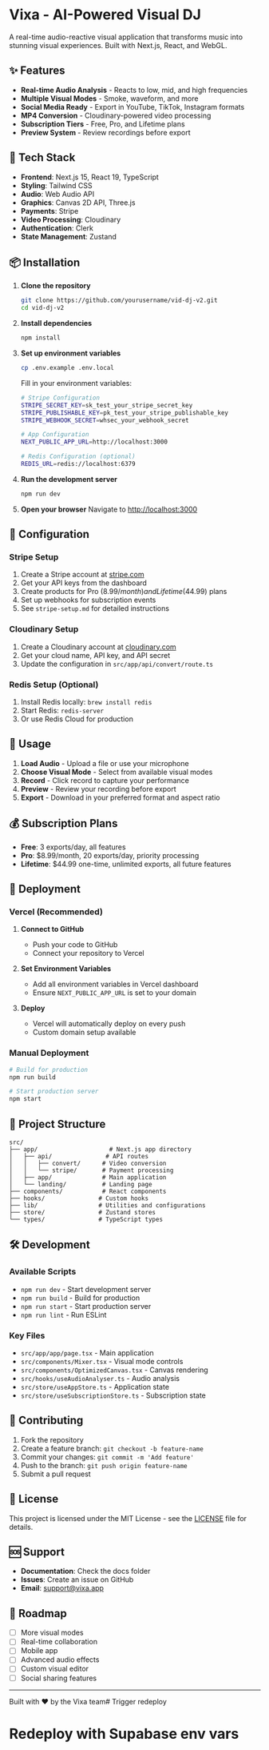 # Vixa - AI-Powered Visual DJ

A real-time audio-reactive visual application that transforms music into stunning visual experiences. Built with Next.js, React, and WebGL.

## ✨ Features

- **Real-time Audio Analysis** - Reacts to low, mid, and high frequencies
- **Multiple Visual Modes** - Smoke, waveform, and more
- **Social Media Ready** - Export in YouTube, TikTok, Instagram formats
- **MP4 Conversion** - Cloudinary-powered video processing
- **Subscription Tiers** - Free, Pro, and Lifetime plans
- **Preview System** - Review recordings before export

## 🚀 Tech Stack

- **Frontend**: Next.js 15, React 19, TypeScript
- **Styling**: Tailwind CSS
- **Audio**: Web Audio API
- **Graphics**: Canvas 2D API, Three.js
- **Payments**: Stripe
- **Video Processing**: Cloudinary
- **Authentication**: Clerk
- **State Management**: Zustand

## 📦 Installation

1. **Clone the repository**
   ```bash
   git clone https://github.com/yourusername/vid-dj-v2.git
   cd vid-dj-v2
   ```

2. **Install dependencies**
   ```bash
   npm install
   ```

3. **Set up environment variables**
   ```bash
   cp .env.example .env.local
   ```
   
   Fill in your environment variables:
   ```bash
   # Stripe Configuration
   STRIPE_SECRET_KEY=sk_test_your_stripe_secret_key
   STRIPE_PUBLISHABLE_KEY=pk_test_your_stripe_publishable_key
   STRIPE_WEBHOOK_SECRET=whsec_your_webhook_secret
   
   # App Configuration
   NEXT_PUBLIC_APP_URL=http://localhost:3000
   
   # Redis Configuration (optional)
   REDIS_URL=redis://localhost:6379
   ```

4. **Run the development server**
   ```bash
   npm run dev
   ```

5. **Open your browser**
   Navigate to [http://localhost:3000](http://localhost:3000)

## 🔧 Configuration

### Stripe Setup
1. Create a Stripe account at [stripe.com](https://stripe.com)
2. Get your API keys from the dashboard
3. Create products for Pro ($8.99/month) and Lifetime ($44.99) plans
4. Set up webhooks for subscription events
5. See `stripe-setup.md` for detailed instructions

### Cloudinary Setup
1. Create a Cloudinary account at [cloudinary.com](https://cloudinary.com)
2. Get your cloud name, API key, and API secret
3. Update the configuration in `src/app/api/convert/route.ts`

### Redis Setup (Optional)
1. Install Redis locally: `brew install redis`
2. Start Redis: `redis-server`
3. Or use Redis Cloud for production

## 📱 Usage

1. **Load Audio** - Upload a file or use your microphone
2. **Choose Visual Mode** - Select from available visual modes
3. **Record** - Click record to capture your performance
4. **Preview** - Review your recording before export
5. **Export** - Download in your preferred format and aspect ratio

## 💰 Subscription Plans

- **Free**: 3 exports/day, all features
- **Pro**: $8.99/month, 20 exports/day, priority processing
- **Lifetime**: $44.99 one-time, unlimited exports, all future features

## 🚀 Deployment

### Vercel (Recommended)

1. **Connect to GitHub**
   - Push your code to GitHub
   - Connect your repository to Vercel

2. **Set Environment Variables**
   - Add all environment variables in Vercel dashboard
   - Ensure `NEXT_PUBLIC_APP_URL` is set to your domain

3. **Deploy**
   - Vercel will automatically deploy on every push
   - Custom domain setup available

### Manual Deployment

```bash
# Build for production
npm run build

# Start production server
npm start
```

## 📁 Project Structure

```
src/
├── app/                    # Next.js app directory
│   ├── api/               # API routes
│   │   ├── convert/      # Video conversion
│   │   └── stripe/       # Payment processing
│   ├── app/              # Main application
│   └── landing/          # Landing page
├── components/           # React components
├── hooks/               # Custom hooks
├── lib/                 # Utilities and configurations
├── store/               # Zustand stores
└── types/               # TypeScript types
```

## 🛠️ Development

### Available Scripts

- `npm run dev` - Start development server
- `npm run build` - Build for production
- `npm run start` - Start production server
- `npm run lint` - Run ESLint

### Key Files

- `src/app/app/page.tsx` - Main application
- `src/components/Mixer.tsx` - Visual mode controls
- `src/components/OptimizedCanvas.tsx` - Canvas rendering
- `src/hooks/useAudioAnalyser.ts` - Audio analysis
- `src/store/useAppStore.ts` - Application state
- `src/store/useSubscriptionStore.ts` - Subscription state

## 🤝 Contributing

1. Fork the repository
2. Create a feature branch: `git checkout -b feature-name`
3. Commit your changes: `git commit -m 'Add feature'`
4. Push to the branch: `git push origin feature-name`
5. Submit a pull request

## 📄 License

This project is licensed under the MIT License - see the [LICENSE](LICENSE) file for details.

## 🆘 Support

- **Documentation**: Check the docs folder
- **Issues**: Create an issue on GitHub
- **Email**: support@vixa.app

## 🎯 Roadmap

- [ ] More visual modes
- [ ] Real-time collaboration
- [ ] Mobile app
- [ ] Advanced audio effects
- [ ] Custom visual editor
- [ ] Social sharing features

---

Built with ❤️ by the Vixa team# Trigger redeploy
# Redeploy with Supabase env vars
